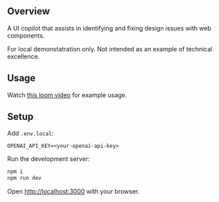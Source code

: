## Overview

A UI copilot that assists in identifying and fixing design issues with web components.

For local demonstatration only. Not intended as an example of technical excellence.

## Usage

Watch [this loom video](https://www.loom.com/share/54050470ce4d4850b3c66ca8a0111cd5?sid=439232ad-a694-4825-ab15-476b81c885f6) for example usage.

## Setup

Add `.env.local`:
```
OPENAI_API_KEY=<your-openai-api-key>
```

Run the development server:

```bash
npm i
npm run dev
```

Open [http://localhost:3000](http://localhost:3000) with your browser.